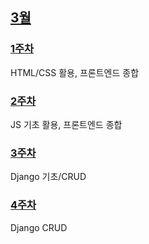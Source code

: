 ## [3월](https://github.com/Imseongjoo/TIL)

### [1주차](https://github.com/Imseongjoo/TIL/tree/master/2023_03/Week_01)

HTML/CSS 활용, 프론트엔드 종합

### [2주차](https://github.com/Imseongjoo/TIL/tree/master/2023_03/Week_02)

JS 기초 활용, 프론트엔드 종합

### [3주차](https://github.com/Imseongjoo/TIL/tree/master/2023_03/Week_03)

Django 기초/CRUD

### [4주차](https://github.com/Imseongjoo/TIL/tree/master/2023_03/Week_04)

Django CRUD
